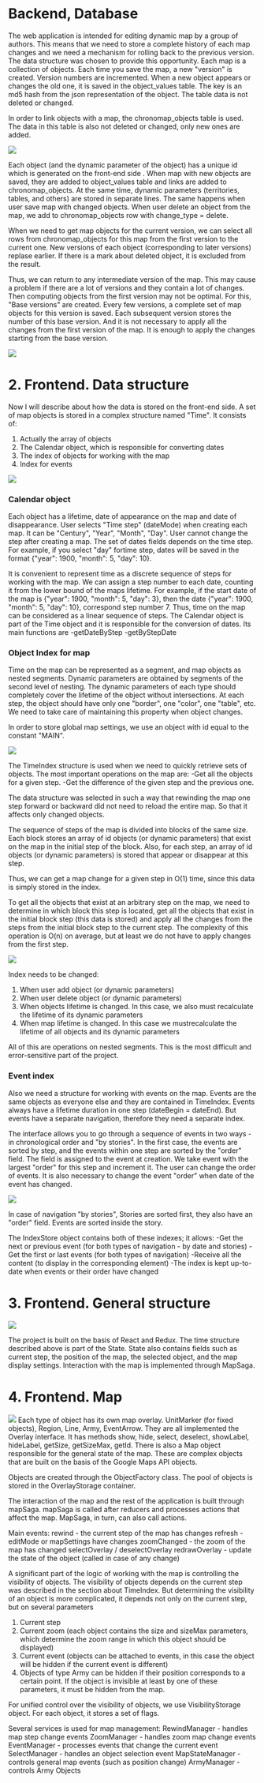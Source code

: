 
# Backend, Database

The web application is intended for editing dynamic map by a group of authors. This means that we need to store a complete history of each map changes and we need a mechanism for rolling back to the previous version. The data structure was chosen to provide this opportunity. Each map is a collection of objects. Each time you save the map, a new "version" is created. Version numbers are incremented.
When a new object appears or changes the old one, it is saved in the object_values ​​table. The key is an md5 hash from the json representation of the object. The table data is not deleted or changed. 

In order to link objects with a map, the chronomap_objects table is used. The data in this table is also not deleted or changed, only new ones are added.

![](https://chronocon.org/img/readme/database.png)

Each object (and the dynamic parameter of the object) has a unique id which is generated on the front-end side .
When map with new objects are saved, they are added to object_values table and links are added to chronomap_objects. At the same time, dynamic parameters (territories, tables, and others) are stored in separate lines. The same happens when user save map with changed objects. When user delete an object from the map, we add to chronomap_objects row with change_type = delete.

When we need to get map objects for the current version, we can select all rows from chronomap_objects for this map from the first version to the current one. New versions of each object (corresponding to later versions) replase earlier. If there is a mark about deleted object, it is excluded from the result.

Thus, we can return to any intermediate version of the map.
This may cause a problem if there are a lot of versions and they contain a lot of changes. Then computing objects from the first version may not be optimal. For this, "Base versions" are created. Every few versions, a complete set of map objects for this version is saved. Each subsequent version stores the number of this base version. And it is not necessary to apply all the changes from the first version of the map. It is enough to apply the changes starting from the base version.

![](https://chronocon.org/img/readme/base_version.png)

# 2. Frontend. Data structure

Now I will describe about how the data is stored on the front-end side. A set of map objects is stored in a complex structure named "Time". 
It consists of:
1. Actually the array of objects
2. The Calendar object, which is responsible for converting dates
3. The index of objects for working with the map
4. Index for events

![](https://chronocon.org/img/readme/time_structure.png)

### Calendar object
Each object has a lifetime, date of appearance on the map and date of disappearance. User selects "Time step" (dateMode) when creating each map. It can be "Century", "Year", "Month", "Day". User cannot change the step after creating a map. The set of dates fields depends on the time step. For example, if you select "day" fortime step, dates will be saved in the format {"year": 1900, "month": 5, "day": 10}.

It is convenient to represent time as a discrete sequence of steps for working with the map. We can assign a step number to each date, counting it from the lower bound of the maps lifetime. For example, if the start date of the map is {"year": 1900, "month": 5, "day": 3}, then the date {"year": 1900, "month": 5, "day": 10}, correspond step number 7. Thus, time on the map can be considered as a linear sequence of steps.
The Calendar object is part of the Time object and it is responsible for the conversion of dates. Its main functions are
-getDateByStep
-getByStepDate


### Object Index for map
Time on the map can be represented as a segment, and map objects as nested segments. Dynamic parameters are obtained by segments of the second level of nesting. The dynamic parameters of each type should completely cover the lifetime of the object without intersections. At each step, the object should have only one "border", one "color", one "table", etc.
We need to take care of maintaining this property when object changes.

In order to store global map settings, we use an object with id equal to the constant "MAIN".

![](https://chronocon.org/img/readme/segments.png)

The TimeIndex structure is used when we need to quickly retrieve sets of objects. The most important operations on the map are:
-Get all the objects for a given step.
-Get the difference of the given step and the previous one.

The data structure was selected in such a way that rewinding the map one step forward or backward did not need to reload the entire map. So that it affects only changed objects.

The sequence of steps of the map is divided into blocks of the same size. Each block stores an array of id objects (or dynamic parameters) that exist on the map in the initial step of the block. Also, for each step, an array of id objects (or dynamic parameters) is stored that appear or disappear at this step.

Thus, we can get a map change for a given step in O(1) time, since this data is simply stored in the index.

To get all the objects that exist at an arbitrary step on the map, we need to determine in which block this step is located, get all the objects that exist in the initial block step (this data is stored) and apply all the changes from the steps from the initial block step to the current step. The complexity of this operation is O(n) on average, but at least we do not have to apply changes from the first step.


![](https://chronocon.org/img/readme/time_index.png)

Index needs to be changed:
1. When user add object (or dynamic parameters)
2. When user delete object (or dynamic parameters)
3. When objects lifetime is changed. In this case, we also must recalculate the lifetime of its dynamic parameters
4. When map lifetime is changed. In this case we mustrecalculate the lifetime of all objects and its dynamic parameters

All of this are operations on nested segments. This is the most difficult and error-sensitive part of the project.

### Event index

Also we need a structure for working with events on the map. Events are the same objects as everyone else and they are contained in TimeIndex. Events always have a lifetime duration in one step (dateBegin = dateEnd). But events have a separate navigation, therefore they need a separate index.

The interface allows you to go through a sequence of events in two ways - in chronological order and "by stories".
In the first case, the events are sorted by step, and the events within one step are sorted by the "order" field. The field is assigned to the event at creation. We take event with the largest "order" for this step and increment it. The user can change the order of events. It is also necessary to change the event "order" when date of the event has changed.

![](https://chronocon.org/img/readme/event_index.png)

In case of navigation "by stories", Stories are sorted first, they also have an "order" field. Events are sorted inside the story.

The IndexStore object contains both of these indexes; it allows:
-Get the next or previous event (for both types of navigation - by date and stories)
-Get the first or last events (for both types of navigation)
-Receive all the content (to display in the corresponding element)
-The index is kept up-to-date when events or their order have changed

# 3. Frontend. General structure

![](https://chronocon.org/img/readme/structure.png)

The project is built on the basis of React and Redux. The time structure described above is part of the State. State also contains fields such as current step, the position of the map, the selected object, and the map display settings.
Interaction with the map is implemented through MapSaga.

# 4. Frontend. Map

![](https://chronocon.org/img/readme/map_structure.png)
Each type of object has its own map overlay.
UnitMarker (for fixed objects), Region, Line, Army, EventArrow. They are all implemented the Overlay interface. It has methods show, hide, select, deselect, showLabel, hideLabel, getSize, getSizeMax, getId.
There is also a Map object responsible for the general state of the map.
These are complex objects that are built on the basis of the Google Maps API objects.

Objects are created through the ObjectFactory class.
The pool of objects is stored in the OverlayStorage container.

The interaction of the map and the rest of the application is built through mapSaga. mapSaga is called after reducers and processes actions that affect the map. MapSaga, in turn, can also call actions.

Main events:
rewind - the current step of the map has changes
refresh -  editMode or mapSettings have changes
zoomChanged - the zoom of the map has changed
selectOverlay / deselectOverlay 
redrawOverlay - update the state of the object (called in case of any change)

A significant part of the logic of working with the map is controlling the visibility of objects. The visibility of objects depends on the current step was described in the section about TimeIndex. But determining the visibility of an object is more complicated, it depends not only on the current step, but on several parameters
1. Current step
2. Current zoom (each object contains the size and sizeMax parameters, which determine the zoom range in which this object should be displayed)
3. Current event (objects can be attached to events, in this case the object will be hidden if the current event is different)
4. Objects of type Army can be hidden if their position corresponds to a certain point.
If the object is invisible at least by one of these parameters, it must be hidden from the map.

For unified control over the visibility of objects, we use VisibilityStorage object. For each object, it stores a set of flags.

Several services is used for map management:
RewindManager - handles map step change events
ZoomManager - handles zoom map change events
EventManager - processes events that change the current event
SelectManager - handles an object selection event
MapStateManager - controls general map events (such as position change)
ArmyManager - controls Army Objects





